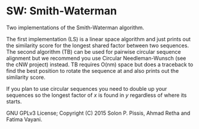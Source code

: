 SW: Smith-Waterman
===

Two implementations of the Smith-Waterman algorithm.

The first implementation (LS) is a linear space algorithm and just prints out
the similarity score for the longest shared factor between two sequences. The
second algorithm (TB) can be used for pairwise circular sequence alignment but
we recommend you use Circular Needleman-Wunsch (see the cNW project) instead.
TB requires O(nm) space but does a traceback to find the best position to
rotate the sequence at and also prints out the similarity score.

If you plan to use circular sequences you need to double up your sequences so
the longest factor of *x* is found in *y* regardless of where its starts.

GNU GPLv3 License; Copyright (C) 2015 Solon P. Pissis, Ahmad Retha and Fatima Vayani.

